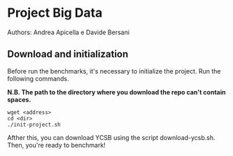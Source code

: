 # Project Big Data 
 Authors: Andrea Apicella e Davide Bersani

## Download and initialization
Before run the benchmarks, it's necessary to initialize the project.
Run the following commands.

**N.B. The path to the directory where you download the repo can't contain spaces.**
```
wget <address>
cd <dir>
./init-project.sh
```
Afther this, you can download YCSB using the script download-ycsb.sh. Then, you're ready to benchmark!